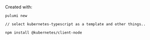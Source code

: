 Created with:

```
pulumi new

// select kubernetes-typescript as a template and other things..

npm install @kubernetes/client-node
```

